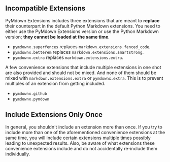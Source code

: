 ## Incompatible Extensions
PyMdown Extensions includes three extensions that are meant to **replace** their counterpart in the default Python Markdown extensions.  You need to either use the PyMdown Extensions version or use the Python Markdown version; **they cannot be loaded at the same time**.

- `pymdownx.superfences` replaces `markdown.extensions.fenced_code`.
- `pymdownx.betterem` replaces `markdown.extensions.smartstrong`.
- `pymdownx.extra` replaces `markdown.extensions.extra`.

A few convenience extensions that include multiple extensions in one shot are also provided and should not be mixed.  And none of them should be mixed with `markdown.extensions.extra` or `pymdownx.extra`. This is to prevent multiples of an extension from getting included.

- `pymdownx.github`
- `pymdownx.pymdown`

## Include Extensions Only Once
In general, you shouldn't include an extension more than once. If you try to include more than one of the aforementioned convenience extensions at the same time, you will include certain extensions multiple times possibly leading to unexpected results.  Also, be aware of what extensions these convenience extensions include and do not accidentally re-include them individually.
